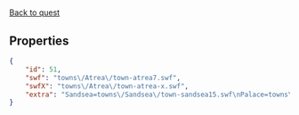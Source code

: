 # <no name available>

<no description available>

[Back to quest](../quests.md)

## Properties

```json
{
    "id": 51,
    "swf": "towns\/Atrea\/town-atrea7.swf",
    "swfX": "towns\/Atrea\/town-atrea-x.swf",
    "extra": "Sandsea=towns\/Sandsea\/town-sandsea15.swf\nPalace=towns\/Sandsea\/town-sekduat5.swf\nInn=towns\/Sandsea\/Sandsea-Inn.swf"
}
```

